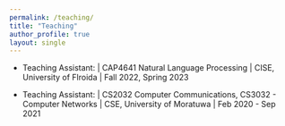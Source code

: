 ```yaml
---
permalink: /teaching/
title: "Teaching"
author_profile: true
layout: single
---
```

<style>
td, th {
   border: none!important;
}
</style>

- Teaching Assistant: | CAP4641 Natural Language Processing 
                      | CISE, University of Flroida
                      | Fall 2022, Spring 2023

- Teaching Assistant: | CS2032 Computer Communications, CS3032 - Computer Networks
                      | CSE, University of Moratuwa
                      | Feb 2020 - Sep 2021 